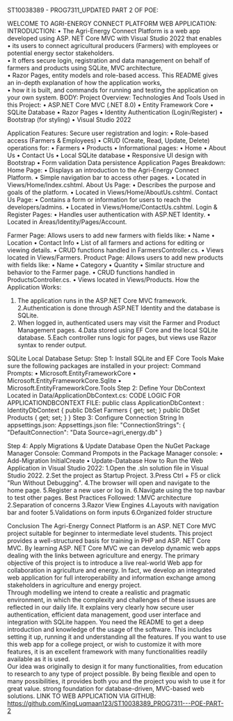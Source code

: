 ST10038389 - PROG7311_UPDATED PART 2 OF POE:

WELCOME TO AGRI-ENERGY CONNECT PLATFORM WEB APPLICATION: 
INTRODUCTION: 
•	The Agri-Energy Connect Platform is a web app developed using ASP. NET Core MVC with Visual Studio 2022 that enables  
•	its users to connect agricultural producers (Farmers) with employees or potential energy sector stakeholders.  
•	It offers secure login, registration and data management on behalf of farmers and products using SQLite, MVC architecture,  
•	Razor Pages, entity models and role-based access. This README gives an in-depth explanation of how the application works,  
•	how it is built, and commands for running and testing the application on your own system. 
BODY: 
Project Overview: 
Technologies And Tools Used in this Project: 
•	ASP.NET Core MVC (.NET 8.0) 
•	Entity Framework Core 
•	SQLite Database 
•	Razor Pages 
•	Identity Authentication (Login/Register) 
•	Bootstrap (for styling) 
•	Visual Studio 2022 
 





Application Features: 
Secure user registration and login: 
•	Role-based access (Farmers & Employees) 
•	CRUD (Create, Read, Update, Delete) operations for: 
•	Farmers 
•	Products 
•	Informational pages: 
•	Home 
•	About Us 
•	Contact Us 
•	Local SQLite database 
•	Responsive UI design with Bootstrap 
•	Form validation 
Data persistence 
Application Pages Breakdown: 
Home Page: 
•	Displays an introduction to the Agri-Energy Connect Platform. 
•	Simple navigation bar to access other pages. 
•	Located in Views/Home/Index.cshtml. 
About Us Page: 
•	Describes the purpose and goals of the platform. 
•	Located in Views/Home/AboutUs.cshtml. 
Contact Us Page: 
•	Contains a form or information for users to reach the developers/admins. 
•	Located in Views/Home/ContactUs.cshtml. 
Login & Register Pages: 
•	Handles user authentication with ASP.NET Identity. 
•	Located in Areas/Identity/Pages/Account. 
 
Farmer Page: 
Allows users to add new farmers with fields like: 
•	Name 
•	Location 
•	Contact Info 
•	List of all farmers and actions for editing or viewing details. 
•	CRUD functions handled in FarmersController.cs. 
•	Views located in Views/Farmers. 
Product Page: 
Allows users to add new products with fields like: 
•	Name 
•	Category 
•	Quantity 
•	Similar structure and behavior to the Farmer page. 
•	CRUD functions handled in ProductsController.cs. 
•	Views located in Views/Products. 
How the Application Works: 
1. The application runs in the ASP.NET Core MVC framework. 
2.Authentication is done through ASP.NET Identity and the database is SQLite. 
3. When logged in, authenticated users may visit the Farmer and Product Management pages. 
4.Data stored using EF Core and the local SQLite database. 
5.Each controller runs logic for pages, but views use Razor syntax to render output. 
 

SQLite Local Database Setup: 
Step 1: Install SQLite and EF Core Tools 
Make sure the following packages are installed in your project: 
Command Prompts: 
•	Microsoft.EntityFrameworkCore 
•	Microsoft.EntityFrameworkCore.Sqlite 
•	Microsoft.EntityFrameworkCore.Tools 
Step 2: Define Your DbContext 
Located in Data/ApplicationDbContext.cs: 
CODE LOGIC FOR APPLICATIONDBCONTEXT FILE: 
public class ApplicationDbContext : IdentityDbContext<ApplicationUser> 
{ 
    public DbSet<Farmer> Farmers { get; set; }     public DbSet<Product> Products { get; set; } 
} 
Step 3: Configure Connection String 
In appsettings.json: 
Appsettings.json file: 
"ConnectionStrings": { 
  "DefaultConnection": "Data Source=agri_energy.db" 
} 
 
 
 
 

Step 4: Apply Migrations & Update Database 
Open the NuGet Package Manager Console: 
Command Prompots in the Package Manager console: 
•	Add-Migration InitialCreate 
•	Update-Database 
How to Run the Web Application in Visual Studio 2022: 
1.Open the .sln solution file in Visual Studio 2022. 
2.Set the project as Startup Project. 
3.Press Ctrl + F5 or click "Run Without Debugging". 
4.The browser will open and navigate to the home page. 
5.Register a new user or log in. 
6.Navigate using the top navbar to test other pages. 
Best Practices Followed: 
1.MVC architecture 
2.Separation of concerns 
3.Razor View Engines 
4.Layouts with navigation bar and footer 
5.Validations on form inputs 
6.Organized folder structure 






Conclusion
The Agri-Energy Connect Platform is an ASP. NET Core MVC project suitable for beginner to intermediate level students. This project provides a well-structured basis for training in PHP and ASP. NET Core MVC. By learning ASP. NET Core MVC we can develop dynamic web apps dealing with the links between agriculture and energy. 
The primary objective of this project is to introduce a live real-world Web app for collaboration in agriculture and energy. In fact, we develop an integrated web application for full interoperability and information exchange among stakeholders in agriculture and energy project.  
Through modelling we intend to create a realistic and pragmatic environment, in which the complexity and challenges of these issues are reflected in our daily life. It explains very clearly how secure user authentication, efficient data management, good user interface and integration with SQLite happen. 
You need the README to get a deep introduction and knowledge of the usage of the software. This includes setting it up, running it and understanding all the features. If you want to use this web app for a college project, or wish to customize it with more features, it is an excellent framework with many functionalities readily available as it is used.  
Our idea was originally to design it for many functionalities, from education to research to any type of project possible. By being flexible and open to many possibilities, it provides both you and the project you wish to use it for great value. strong foundation for database-driven, MVC-based web solutions. 
LINK TO WEB APPLICATION VIA GITHUB:
https://github.com/KingLuqmaan123/ST10038389_PROG7311---POE-PART-2
